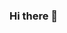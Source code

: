 ### Hi there 👋

<!--
[![GitHub Streak](https://streak-stats.demolab.com/?user=LefanTwelve&theme=merko)](https://git.io/streak-stats)
-->
